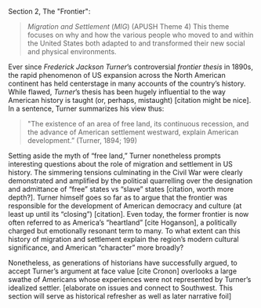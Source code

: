 Section 2, The "Frontier":

> _Migration and Settlement_ (_MIG_) (APUSH Theme 4)
> This theme focuses on why and how the various people who moved to and within the United States both adapted to and transformed their new social and physical environments.

Ever since _Frederick Jackson Turner_’s controversial _frontier thesis_ in 1890s, the rapid phenomenon of US expansion across the North American continent has held centerstage in many accounts of the country’s history. While flawed, _Turner_’s thesis has been hugely influential to the way American history is taught (or, perhaps, mistaught) [citation might be nice]. In a sentence, Turner summarizes his view thus:

> "The existence of an area of free land, its continuous recession, and the advance of American settlement westward, explain American development.” (Turner, 1894; 199)

Setting aside the myth of “free land,” Turner nonetheless prompts interesting questions about the role of migration and settlement in US history. The simmering tensions culminating in the Civil War were clearly demonstrated and amplified by the political quarrelling over the designation and admittance of “free” states vs “slave” states [citation, worth more depth?]. Turner himself goes so far as to argue that the frontier was responsible for the development of American democracy and culture (at least up until its “closing”) [citation]. Even today, the former frontier is now often referred to as America’s “heartland” [cite Hoganson], a politically charged but emotionally resonant term to many. To what extent can this history of migration and settlement explain the region’s modern cultural significance, and American “character” more broadly?

Nonetheless, as generations of historians have successfully argued, to accept Turner’s argument at face value [cite Cronon] overlooks a large swathe of Americans whose experiences were not represented by Turner’s idealized settler. [elaborate on issues and connect to Southwest. This section will serve as historical refresher as well as later narrative foil]
